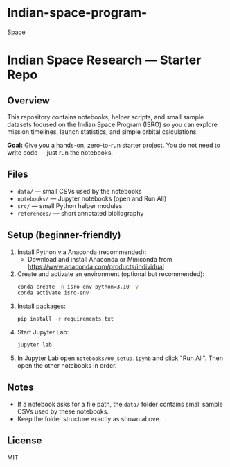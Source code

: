 # Indian-space-program-
Space

# Indian Space Research — Starter Repo

## Overview
This repository contains notebooks, helper scripts, and small sample datasets focused on the Indian Space Program (ISRO) so you can explore mission timelines, launch statistics, and simple orbital calculations.

**Goal:** Give you a hands-on, zero-to-run starter project. You do not need to write code — just run the notebooks.

## Files
- `data/` — small CSVs used by the notebooks
- `notebooks/` — Jupyter notebooks (open and Run All)
- `src/` — small Python helper modules
- `references/` — short annotated bibliography

## Setup (beginner-friendly)
1. Install Python via Anaconda (recommended):
   - Download and install Anaconda or Miniconda from https://www.anaconda.com/products/individual
2. Create and activate an environment (optional but recommended):
   ```bash
   conda create -n isro-env python=3.10 -y
   conda activate isro-env
   ```
3. Install packages:
   ```bash
   pip install -r requirements.txt
   ```
4. Start Jupyter Lab:
   ```bash
   jupyter lab
   ```
5. In Jupyter Lab open `notebooks/00_setup.ipynb` and click "Run All". Then open the other notebooks in order.

## Notes
- If a notebook asks for a file path, the `data/` folder contains small sample CSVs used by these notebooks.
- Keep the folder structure exactly as shown above.

## License
MIT